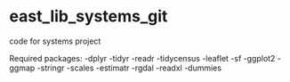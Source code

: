 # east_lib_systems_git
code for systems project

Required packages: 
  -dplyr
  -tidyr
  -readr
  -tidycensus
  -leaflet
  -sf
  -ggplot2
  -ggmap
  -stringr
  -scales
  -estimatr
  -rgdal
  -readxl
  -dummies
